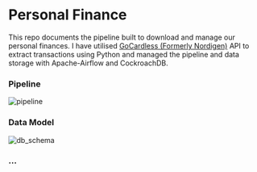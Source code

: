 
# Personal Finance
This repo documents the pipeline built to download and manage our personal finances. I have utilised [GoCardless (Formerly Nordigen)](https://gocardless.com/bank-account-data/) API to extract transactions using Python and managed the pipeline and data storage with Apache-Airflow and CockroachDB.


### Pipeline
![pipeline](https://github.com/joemarron/personal-finance-pipeline/blob/main/misc/pipeline.png)

### Data Model
![db_schema](https://github.com/joemarron/personal-finance-pipeline/blob/main/misc/schema.png)

### ...
